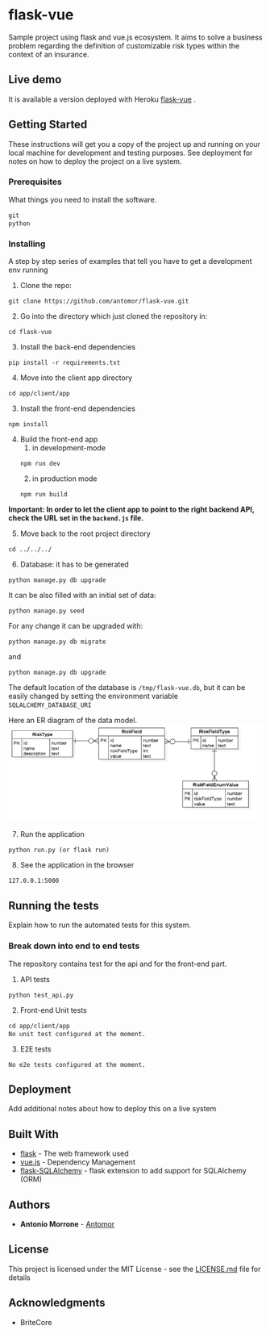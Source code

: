 # flask-vue
Sample project using flask and vue.js ecosystem.
It aims to solve a business problem regarding the definition of customizable risk types within the context of an insurance.

## Live demo
It is available a version deployed with Heroku [flask-vue](https://flask-vue-risk-types.herokuapp.com/) .

## Getting Started

These instructions will get you a copy of the project up and running on your local machine for development and testing purposes. See deployment for notes on how to deploy the project on a live system.

### Prerequisites

What things you need to install the software.

```
git
python
```

### Installing

A step by step series of examples that tell you have to get a development env running

1. Clone the repo:
```
git clone https://github.com/antomor/flask-vue.git
```

2. Go into the directory which just cloned the repository in:

```
cd flask-vue
```

3. Install the back-end dependencies
```
pip install -r requirements.txt
```

4. Move into the client app directory
```
cd app/client/app
```

3. Install the front-end dependencies
```
npm install
```

4. Build the front-end app
    1. in development-mode 
    ```
    npm run dev 
    ```
    2. in production mode
    ```
    npm run build 
    ```

**Important: In order to let the client app to point to the right backend API, check the URL set in the `backend.js` file.**

5. Move back to the root project directory
```
cd ../../../
```

6. Database: it has to be generated
```
python manage.py db upgrade
```
It can be also filled with an initial set of data:
```
python manage.py seed
```

For any change it can be upgraded with:

```
python manage.py db migrate 
```
and 
```
python manage.py db upgrade
```

The default location of the database is `/tmp/flask-vue.db`, but it can be easily changed by setting the environment variable `SQLALCHEMY_DATABASE_URI`

Here an ER diagram of the data model.
![alt text](./ER_Diagram.png)

7. Run the application
```
python run.py (or flask run)
```

8. See the application in the browser
```
127.0.0.1:5000
```

## Running the tests

Explain how to run the automated tests for this system.

### Break down into end to end tests

The repository contains test for the api and for the front-end part.

1. API tests
```
python test_api.py
```
2. Front-end Unit tests
```
cd app/client/app
No unit test configured at the moment.
```
3. E2E tests
```
No e2e tests configured at the moment.
```

## Deployment

Add additional notes about how to deploy this on a live system

## Built With

* [flask](http://flask.pocoo.org/) - The web framework used
* [vue.js](https://vuejs.org/) - Dependency Management
* [flask-SQLAlchemy](http://flask-sqlalchemy.pocoo.org/2.3/) - flask extension to add support for SQLAlchemy (ORM)

## Authors

* **Antonio Morrone** - [Antomor](https://github.com/antomor)

## License

This project is licensed under the MIT License - see the [LICENSE.md](LICENSE.md) file for details

## Acknowledgments

* BriteCore
